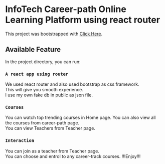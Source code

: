 # InfoTech Career-path Online Learning Platform using react router

This project was bootstrapped with [Click Here](https://info-tech-career-path-yasin29.netlify.app/home).

## Available Feature

In the project directory, you can run:

### `A react app using router`

We used react router and also used bootstrap as css framework.\
This will give you smooth experience.\
I use my own fake db in public as json file.

### `Courses`

You can watch top trending courses in Home page. You can also view all the courses from career-path page. \
You can view Teachers from Teacher page.
### `Interaction`
You can join as a teacher from Teacher page. \
You can choose and entrol to any career-track courses.
!!!Enjoy!!!


